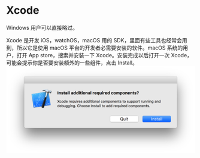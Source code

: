 # Xcode

Windows 用户可以直接略过。

Xcode 是开发 iOS，watchOS，macOS 用的 SDK，里面有些工具也经常会用到，所以它是使用 macOS 平台的开发者必需要安装的软件。macOS 系统的用户，打开 App store，搜索并安装一下 Xcode。安装完成以后打开一次 Xcode，可能会提示你是否要安装额外的一些组件，点击 Install。![](/assets/xcode-components.png)

